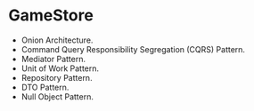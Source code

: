 # GameStore

- Onion Architecture.
- Command Query Responsibility Segregation (CQRS) Pattern.
- Mediator Pattern.
- Unit of Work Pattern.
- Repository Pattern.
- DTO Pattern.
- Null Object Pattern.
